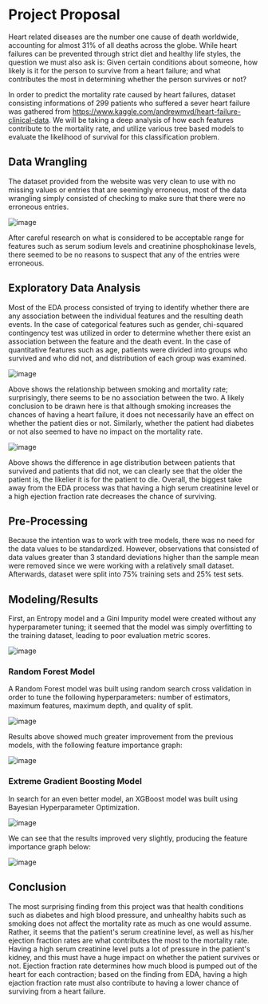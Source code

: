 
# Project Proposal

Heart related diseases are the number one cause of death worldwide, accounting for almost 31% of all deaths across the globe. While heart failures can be prevented through strict diet and healthy life styles, the question we must also ask is: Given certain conditions about someone, how likely is it for the person to survive from a heart failure; and what contributes the most in determining whether the person survives or not?

In order to predict the mortality rate caused by heart failures, dataset consisting informations of 299 patients who suffered a sever heart failure was gathered from https://www.kaggle.com/andrewmvd/heart-failure-clinical-data. We will be taking a deep analysis of how each features contribute to the mortality rate, and utilize various tree based models to evaluate the likelihood of survival for this classification problem.



## Data Wrangling

The dataset provided from the website was very clean to use with no missing values or entries that are seemingly erroneous, most of the data wrangling simply consisted of checking to make sure that there were no erroneous entries.

![image](https://user-images.githubusercontent.com/81454133/113958175-3d33a880-97e6-11eb-93ea-b9087e9189a5.png)


After careful research on what is considered to be acceptable range for features such as serum sodium levels and creatinine phosphokinase levels, there seemed to be no reasons to suspect that any of the entries were erroneous.

## Exploratory Data Analysis

Most of the EDA process consisted of trying to identify whether there are any association between the individual features and the resulting death events. In the case of 
categorical features such as gender, chi-squared contingency test was utilized in order to determine whether there exist an association between the feature and the death event. In the case of quantitative features such as age, patients were divided into groups who survived and who did not, and distribution of each group was examined.

![image](https://user-images.githubusercontent.com/81454133/113958731-32c5de80-97e7-11eb-964d-2b56a5475016.png)

Above shows the relationship between smoking and mortality rate; surprisingly, there seems to be no association between the two. A likely conclusion to be drawn here is that although smoking increases the chances of having a heart failure, it does not necessarily have an effect on whether the patient dies or not. Similarly, whether the patient had diabetes or not also seemed to have no impact on the mortality rate.

![image](https://user-images.githubusercontent.com/81454133/113959169-0363a180-97e8-11eb-9aba-ad048f603733.png)


Above shows the difference in age distribution between patients that survived and patients that did not, we can clearly see that the older the patient is, the likelier it is for the patient to die. Overall, the biggest take away from the EDA process was that having a high serum creatinine level or a high ejection fraction rate decreases the chance of surviving.

## Pre-Processing

Because the intention was to work with tree models, there was no need for the data values to be standardized. However, observations that consisted of data values greater than 3 standard deviations higher than the sample mean were removed since we were working with a relatively small dataset. Afterwards, dataset were split into 75% training sets and 25% test sets.

## Modeling/Results
First, an Entropy model and a Gini Impurity model were created without any hyperparameter tuning; it seemed that the model was simply overfitting to the training dataset, leading to poor evaluation metric scores.

![image](https://user-images.githubusercontent.com/81454133/113960314-eaf48680-97e9-11eb-8a43-fbf575f6a6e7.png)

### Random Forest Model
A Random Forest model was built using random search cross validation in order to tune the following hyperparameters: number of estimators, maximum features, maximum depth, and quality of split.

![image](https://user-images.githubusercontent.com/81454133/113960759-900f5f00-97ea-11eb-83d9-2953ee601f74.png)


Results above showed much greater improvement from the previous models, with the following feature importance graph:

![image](https://user-images.githubusercontent.com/81454133/113960864-ba611c80-97ea-11eb-8f29-501d1616bb77.png)


### Extreme Gradient Boosting Model
In search for an even better model, an XGBoost model was built using Bayesian Hyperparameter Optimization.

![image](https://user-images.githubusercontent.com/81454133/113960982-f4322300-97ea-11eb-9a92-0b73bb6bc378.png)

We can see that the results improved very slightly, producing the feature importance graph below:

![image](https://user-images.githubusercontent.com/81454133/113961036-0ad87a00-97eb-11eb-9ee0-b5c9e914d253.png)


## Conclusion

The most surprising finding from this project was that health conditions such as diabetes and high blood pressure, and unhealthy habits such as smoking does not affect the mortality rate as much as one would assume. Rather, it seems that the patient's serum creatinine level, as well as his/her ejection fraction rates are what contributes the most to the mortality rate. Having a high serum creatinine level puts a lot of pressure in the patient's kidney, and this must have a huge impact on whether the patient survives or not. Ejection fraction rate determines how much blood is pumped out of the heart for each contraction; based on the finding from EDA, having a high ejaction fraction rate must also contribute to having a lower chance of surviving from a heart failure.



